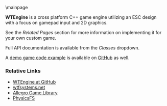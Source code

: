 \mainpage

__WTEngine__ is a cross platform C++ game engine utilizing an ESC design with a focus on gamepad input and 2D graphics.

See the *Related Pages* section for more information on implementing it for your own custom game.

Full API documentation is available from the *Classes* dropdown.

A [demo game code example](https://github.com/wtfsystems/wtengine/blob/master/example/src/wte_demo.cpp) is available on [GitHub](https://github.com/wtfsystems/wtengine/tree/master/example) as well.

### Relative Links
- [WTEngine at GitHub](https://github.com/wtfsystems/wtengine)
- [wtfsystems.net](https://www.wtfsystems.net)
- [Allegro Game Library](https://liballeg.org/)
- [PhysicsFS](https://www.icculus.org/physfs/)
